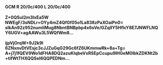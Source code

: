 #### GCM R 20/0c/400 L 20/0c/400
**Z+0QSuI2m3lxEa5W**<br/>**NWEgF/3sNDLr+OYy4mZ4QfGf05o1La838zPaXOaiPn0=**<br/>**sIkAn92z952numIiMug8NbntBNBpbp4x6sVe/GZqllY5HflcY8E7JNWFLNQY6UGV+agAAWu3L5WQfWm8...**<br/><br/>
**ijpVjOrqW+9J2k9I**<br/>**6ZNxnvDtVEsjc3cJJZuGqG29Gc6fZ6UKmmwRk+8a+Tg=**<br/>**A+j7j1fQEV9Wo1dFHA8DQ2azuKIqbeVxRSEpCcupu9lHGeM0IbkZDKNt2b+tifWtTHXQQSel6QQPEDNm...**